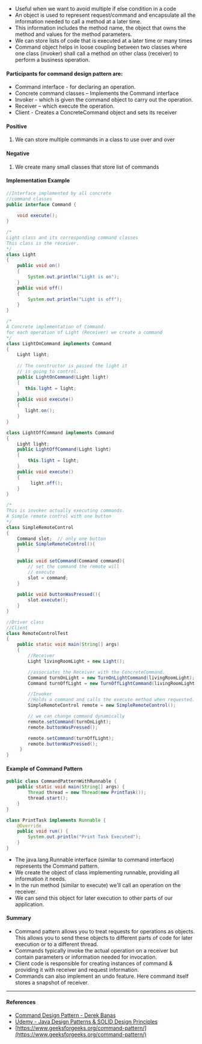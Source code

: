 * Useful when we want to avoid multiple if else condition in a code
* An object is used to represent request/command and encapsulate all the information needed to call a method at a later time. 
* This information includes the method name, the object that owns the method and values for the method parameters.
* We can store lists of code that is executed at a later time or many times
* Command object helps in loose coupling between two classes where one class (invoker) shall call a method on other class (receiver) to perform a business operation.


#### Participants for command design pattern are:
  * Command interface - for declaring an operation.
  * Concrete command classes – Implements the Command interface
  * Invoker -   which is given the command object to carry out the operation.
  * Receiver – which execute the operation.
  * Client - Creates a ConcreteCommand object and sets its receiver


#### Positive
  1. We can store multiple commands in a class to use over and over

#### Negative
  1. We create many small classes that store list of commands


#### Implementation Example

```java
//Interface implemented by all concrete
//command classes
public interface Command {
	
	void execute();
}

/*
Light class and its corresponding command classes
This class is the receiver.
*/
class Light
{
    public void on()
    {
        System.out.println("Light is on");
    }
    public void off()
    {
        System.out.println("Light is off");
    }
}

/*
A Concrete implementation of Command.
for each operation of Light (Receiver) we create a command
*/
class LightOnCommand implements Command
{
    Light light;
 
    // The constructor is passed the light it
    // is going to control.
    public LightOnCommand(Light light)
    {
       this.light = light;
    }
    public void execute()
    {
       light.on();
    }
}

class LightOffCommand implements Command
{
    Light light;
    public LightOffCommand(Light light)
    {
        this.light = light;
    }
    public void execute()
    {
         light.off();
    }
}

/*
This is invoker actually executing commands.
A Simple remote control with one button
*/
class SimpleRemoteControl
{
    Command slot;  // only one button
    public SimpleRemoteControl(){
    }
 
    public void setCommand(Command command){
        // set the command the remote will
        // execute
        slot = command;
    }
 
    public void buttonWasPressed(){
        slot.execute();
    }
}

//Driver class
//Client
class RemoteControlTest
{
    public static void main(String[] args)
    {
        //Receiver
        Light livingRoomLight = new Light();

        //associates the Receiver with the ConcreteCommand.
        Command turnOnLight = new TurnOnLightCommand(livingRoomLight);
        Command turnOffLight = new TurnOffLightCommand(livingRoomLight);

        //Invoker
        //Holds a command and calls the execute method when requested.
        SimpleRemoteControl remote = new SimpleRemoteControl();

        // we can change command dynamically
        remote.setCommand(turnOnLight);
        remote.buttonWasPressed();

        remote.setCommand(turnOffLight);
        remote.buttonWasPressed();
     }
}
```

#### Example of Command Pattern

```java
public class CommandPatternWithRunnable {
    public static void main(String[] args) {
        Thread thread = new Thread(new PrintTask());
        thread.start();
    }
}

class PrintTask implements Runnable {
    @Override
    public void run() {
        System.out.println("Print Task Executed");
    }
}
```

* The java.lang.Runnable interface (similar to command interface) represents the Command pattern. 
* We create the object of class implementing runnable, providing all information it needs. 
* In the run method (similar to execute) we'll call an operation on the receiver. 
* We can send this object for later execution to other parts of our application.

#### Summary

* Command pattern allows you to treat requests for operations as objects. This allows you to send these objects to different parts of code for later execution or to a different thread. 
* Commands typically invoke the actual operation on a receiver but contain parameters or information needed for invocation. 
* Client code is responsible for creating instances of command & providing it with receiver and request information. 
* Commands can also implement an undo feature. Here command itself stores a snapshot of receiver. 

- - - -

#### References
* [Command Design Pattern - Derek Banas](https://www.youtube.com/watch?v=7Pj5kAhVBlg)
* [Udemy - Java Design Patterns & SOLID Design Principles](https://www.udemy.com/course/design-patterns-in-java-concepts-hands-on-projects/)
* [https://www.geeksforgeeks.org/command-pattern/](https://www.geeksforgeeks.org/command-pattern/)

